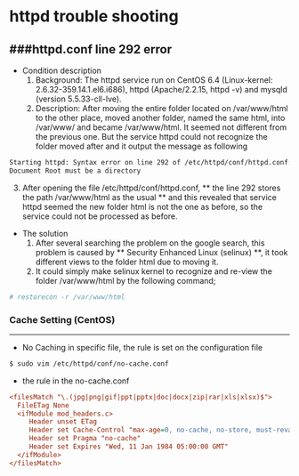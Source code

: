 # httpd trouble shooting

<script type="text/javascript" src="../js/general.js"></script>

###httpd.conf line 292 error
---

* Condition description
  1. Background: The httpd service run on CentOS 6.4 (Linux-kernel: 2.6.32-359.14.1.el6.i686), httpd (Apache/2.2.15, httpd -v) and mysqld (version 5.5.33-cll-lve).
  2. Description: After moving the entire folder located on /var/www/html to the other place, moved another folder, named the same html, into /var/www/ and became /var/www/html. It seemed not different from the previous one. But the service httpd could not recognize the folder moved after and it output the message as following
```Bash
Starting httpd: Syntax error on line 292 of /etc/httpd/conf/httpd.conf:
Document Root must be a directory
```
  3. After opening the file /etc/httpd/conf/httpd.conf, ** the line 292 stores the path /var/www/html as the usual ** and this revealed that service httpd seemed the new folder html is not the one as before, so the service could not be processed as before.

* The solution
  1. After several searching the problem on the google search, this problem is caused by ** Security Enhanced Linux (selinux) **, it took different views to the folder html due to moving it.
  2. It could simply make selinux kernel to recognize and re-view the folder /var/www/html by the following command;
```Bash
# restorecon -r /var/www/html
```

### Cache Setting (CentOS)
---

* No Caching in specific file, the rule is set on the configuration file

```bash
$ sudo vim /etc/httpd/conf/no-cache.conf
```

* the rule in the no-cache.conf

```ini
<filesMatch "\.(jpg|png|gif|ppt|pptx|doc|docx|zip|rar|xls|xlsx)$">
  FileETag None
  <ifModule mod_headers.c>
     Header unset ETag
     Header set Cache-Control "max-age=0, no-cache, no-store, must-revalidate"
     Header set Pragma "no-cache"
     Header set Expires "Wed, 11 Jan 1984 05:00:00 GMT"
  </ifModule>
</filesMatch>
```

